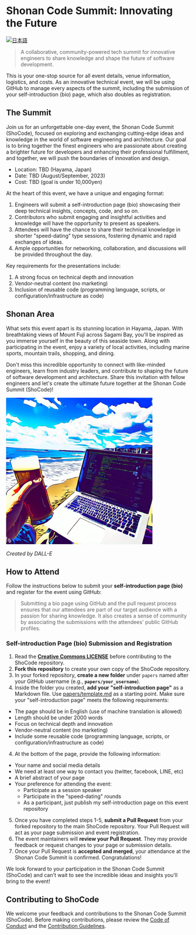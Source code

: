 # Shonan Code Summit: Innovating the Future

[![日本語](https://img.shields.io/badge/%F0%9F%87%AF%F0%9F%87%B5-日本語-white?style=plastic)](README_jp.md)

> A collaborative, community-powered tech summit for innovative engineers to share knowledge and shape the future of software development.

This is your one-stop source for all event details, venue information, logistics, and costs. As an innovative technical event, we will be using GitHub to manage every aspects of the summit, including the submission of your self-introduction (bio) page, which also doubles as registration.

## The Summit

Join us for an unforgettable one-day event, the Shonan Code Summit (ShoCode), focused on exploring and exchanging cutting-edge ideas and knowledge in the world of software engineering and architecture. Our goal is to bring together the finest engineers who are passionate about creating a brighter future for developers and enhancing their professional fulfillment, and together, we will push the boundaries of innovation and design.

* Location: TBD (Hayama, Japan)
* Date: TBD (August/September, 2023)
* Cost: TBD (goal is under 10,000yen)

At the heart of this event, we have a unique and engaging format:

1. Engineers will submit a self-introduction page (bio) showcasing their deep technical insights, concepts, code, and so on.
1. Contributors who submit engaging and insightful activities and knowledge will have the opportunity to present as speakers.
1. Attendees will have the chance to share their technical knowledge in shorter "speed-dating" type sessions, fostering dynamic and rapid exchanges of ideas.
1. Ample opportunities for networking, collaboration, and discussions will be provided throughout the day.

Key requirements for the presentations include:

1. A strong focus on technical depth and innovation
1. Vendor-neutral content (no marketing)
1. Inclusion of reusable code (programming language, scripts, or configuration/infrastructure as code)

## Shonan Area

What sets this event apart is its stunning location in Hayama, Japan. With breathtaking views of Mount Fuji across Sagami Bay, you'll be inspired as you immerse yourself in the beauty of this seaside town. Along with participating in the event, enjoy a variety of local activities, including marine sports, mountain trails, shopping, and dining.

Don't miss this incredible opportunity to connect with like-minded engineers, learn from industry leaders, and contribute to shaping the future of software development and architecture. Share this invitation with fellow engineers and let's create the ultimate future together at the Shonan Code Summit (ShoCode)!

<img src="resources/top_banner.jpg" alt="Shonan Code Summit" title="Shonan Code Summit" width="400" height="400">

*Created by DALL-E*

## How to Attend

Follow the instructions below to submit your **self-introduction page (bio)** and register for the event using GitHub:

> Submitting a bio page using GitHub and the pull request process ensures that our attendees are part of our target audience with a passion for sharing knowledge. It also creates a sense of community by associating the submissions with the attendees' public GitHub profiles.

### Self-introduction Page (bio) Submission and Registration

1. Read the **[Creative Commons LICENSE](LICENSE)** before contributing to the ShoCode repository.
1. **Fork this repository** to create your own copy of the ShoCode repository.
2. In your forked repository, **create a new folder** under `papers` named after your GitHub username (e.g., **`papers/your_username`**).
3. Inside the folder you created, **add your "self-introduction page"** as a Markdown file. Use [papers/template.md](papers/template.md) as a
starting point. Make sure your "self-introduction page" meets the following requirements:

* The page should be in English (use of machine translation is allowed)
* Length should be under 2000 words
* Focus on technical depth and innovation
* Vendor-neutral content (no marketing)
* Include some reusable code (programming language, scripts, or configuration/infrastructure as code)

4. At the bottom of the page, provide the following information:

* Your name and social media details
* We need at least one way to contact you (twitter, facebook, LINE, etc)
* A brief abstract of your page
* Your preference for attending the event:
  * Participate as a session speaker
  * Participate in the "speed-dating" rounds
  * As a participant, just publish my self-introduction page on this event repository

5. Once you have completed steps 1-5, **submit a Pull Request** from your forked repository to the main ShoCode repository. Your Pull Request will act as your page submission and event registration.
6. The event maintainers will **review your Pull Request**. They may provide feedback or request changes to your page or submission details.
7. Once your Pull Request is **accepted and merged**, your attendance at the Shonan Code Summit is confirmed. Congratulations!

We look forward to your participation in the Shonan Code Summit (ShoCode) and can't wait to see the incredible ideas and insights you'll bring to the event!

## Contributing to ShoCode

We welcome your feedback and contributions to the
Shonan Code Summit (ShoCode). Before making contributions, please review the [Code of Conduct](CODE_OF_CONDUCT.md) and the [Contribution Guidelines](CONTRIBUTING.md).
